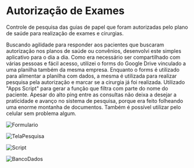 # Autorização de Exames
Controle de pesquisa das guias de papel que foram autorizadas pelo plano de saúde para realização de exames e cirurgias.

Buscando agilidade para responder aos pacientes que buscaram autorização nos planos de saúde ou convênios, desenvolvi este simples aplicativo para o dia a dia. Como era necessário ser compartilhado com várias pessoas e fácil acesso, utilizei o forms do Google Drive vinculado a uma planilha também da mesma empresa. Enquanto o forms é utilizado para alimentar a planilha com dados, a mesma é utilizada para realizar pesquisa pela autorização e marcar se a cirurgia já foi realizada. Utilizado "Apps Script" para gerar a função que filtra com parte do nome do paciente. Apesar do alto ping entre as consultas não deixa a desejar a praticidade e avanço no sistema de pesquisa, porque era feito folheando uma enorme montanha de documentos. Também é possível utilizar pelo celular sem problema algum.

![Formulario](https://github.com/user-attachments/assets/fb1e3441-fd53-4902-806e-25e40190abf9)

![TelaPesquisa](https://github.com/user-attachments/assets/db3266de-3dea-4442-8525-fd1d6aaa2f21)

![Script](https://github.com/user-attachments/assets/31878351-6f30-43b4-92a0-48fbdf099ddc)

![BancoDados](https://github.com/user-attachments/assets/f36867a3-9a7c-4fd4-beaf-b08916cc894e)
